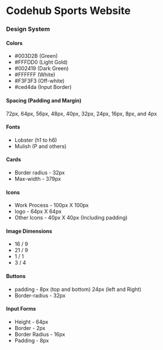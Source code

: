 # Codehub Sports Website

### Design System
#### Colors
- #003D2B (Green)
- #FFFDD0 (Light Gold)
- #002419 (Dark Green)
- #FFFFFF (White)
- #F3F3F3 (Off-white)
- #ced4da (Input Border)

#### Spacing (Padding and Margin)
72px, 64px, 56px, 48px, 40px, 32px, 24px, 16px, 8px, and 4px

#### Fonts
- Lobster (h1 to h6)
- Mulish (P and others)

#### Cards
- Border radius - 32px
- Max-width - 379px

#### Icons
- Work Process - 100px X 100px
- logo - 64px X 64px
- Other Icons - 40px X 40px (Including padding)

#### Image Dimensions
- 16 / 9
- 21 / 9
- 1 / 1
- 3 / 4


#### Buttons
- padding - 8px (top and bottom) 24px (left and Right)
- Border-radius - 32px

#### Input Forms
- Height - 64px
- Border - 2px
- Border Radius - 16px
- Padding - 8px